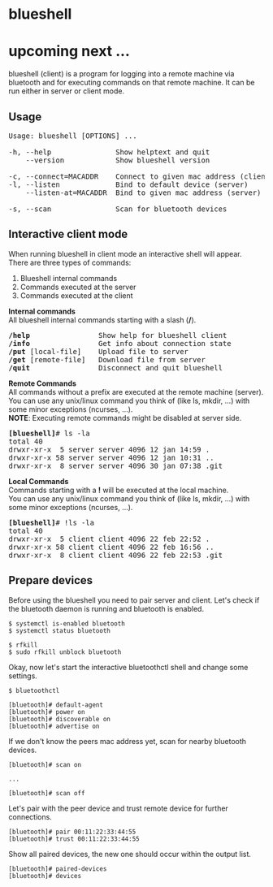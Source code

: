 # blueshell
# upcoming next ...
blueshell (client) is a program for logging into a remote machine via bluetooth
and for executing commands on that remote machine. It can be run either in server
or client mode.



## Usage
<pre>
Usage: blueshell [OPTIONS] ...

-h, --help               Show helptext and quit
    --version            Show blueshell version

-c, --connect=MACADDR    Connect to given mac address (client)
-l, --listen             Bind to default device (server)
    --listen-at=MACADDR  Bind to given mac address (server)

-s, --scan               Scan for bluetooth devices
</pre>

## Interactive client mode
When running blueshell in client mode an interactive shell will appear.<br>
There are three types of commands:
1. Blueshell internal commands
2. Commands executed at the server
3. Commands executed at the client

**Internal commands**<br>
All blueshell internal commands starting with a slash (**/**).<br>
<pre>
<b>/help</b>                Show help for blueshell client
<b>/info</b>                Get info about connection state
<b>/put</b> [local-file]    Upload file to server
<b>/get</b> [remote-file]   Download file from server
<b>/quit</b>                Disconnect and quit blueshell
</pre>

**Remote Commands**<br>
All commands without a prefix are executed at the remote machine (server).<br>
You can use any unix/linux command you think of (like ls, mkdir, ...) with some
minor exceptions (ncurses, ...).<br>
**NOTE**: Executing remote commands might be disabled at server side.<br>
<pre>
<b>[blueshell]</b># ls -la
total 40
drwxr-xr-x  5 server server 4096 12 jan 14:59 .
drwxr-xr-x 58 server server 4096 12 jan 10:31 ..
drwxr-xr-x  8 server server 4096 30 jan 07:38 .git
</pre>

**Local Commands**<br>
Commands starting with a **!** will be executed at the local machine.<br>
You can use any unix/linux command you think of (like ls, mkdir, ...) with some
minor exceptions (ncurses, ...).<br>
<pre>
<b>[blueshell]</b># !ls -la
total 40
drwxr-xr-x  5 client client 4096 22 feb 22:52 .
drwxr-xr-x 58 client client 4096 22 feb 16:56 ..
drwxr-xr-x  8 client client 4096 22 feb 22:53 .git
</pre>

## Prepare devices
Before using the blueshell you need to pair server and client.
Let's check if the bluetooth daemon is running and bluetooth is enabled.
```console
$ systemctl is-enabled bluetooth
$ systemctl status bluetooth

$ rfkill
$ sudo rfkill unblock bluetooth
```

Okay, now let's start the interactive bluetoothctl shell and change some settings.
```console
$ bluetoothctl

[bluetooth]# default-agent
[bluetooth]# power on
[bluetooth]# discoverable on
[bluetooth]# advertise on
```

If we don't know the peers mac address yet, scan for nearby bluetooth devices.
```console
[bluetooth]# scan on

...

[bluetooth]# scan off
```

Let's pair with the peer device and trust remote device for further connections.
```console
[bluetooth]# pair 00:11:22:33:44:55
[bluetooth]# trust 00:11:22:33:44:55
```

Show all paired devices, the new one should occur within the output list.
```console
[bluetooth]# paired-devices
[bluetooth]# devices
```
